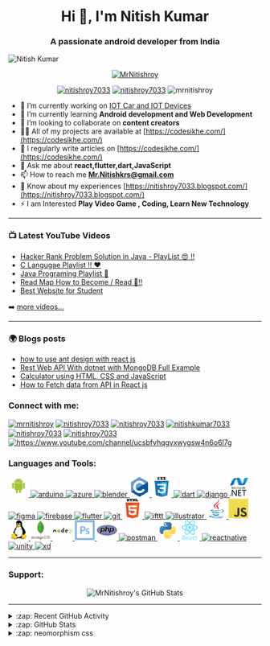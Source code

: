 <h1 align="center">Hi 👋, I'm Nitish Kumar</h1>
<h3 align="center">A passionate android developer from India</h3>
<img src="https://blogger.googleusercontent.com/img/b/R29vZ2xl/AVvXsEiUGMm0-0R3bKyeJqLiaoi7NAq-80ZmuT8jOblQDfOzK2zTGR_wvb4dJJ28sg7NAE9HlhbITy2BtJpjbjpwvLhuCISo_k7ejJAuqRtOBZtDyGM8pWD0Laly6e1Z-lKy2adL6Gv_Ddc1f1svHtnAycf1qUZF1RxRw9E5_MzBsmA8pgbpqJcEqfAALjGY/s1829/nitish%20roy%20trans.png" alt="Nitish Kumar">

<p align="center"> <a href="https://github.com/ryo-ma/github-profile-trophy"><img src="https://github-profile-trophy.vercel.app/?username=MrNitishroy" alt="MrNitishroy" /></a> </p>

<p align="center">
 <a href="https://marketplace.visualstudio.com/items?itemName=NitishRoy7033.Coder30" target="blank"><img src="https://blogger.googleusercontent.com/img/b/R29vZ2xl/AVvXsEg3mTHgIHj1jaKIOXIcQI_-ku-6KkPcxG2ZfB9da1FWr-VXNp3G1uGtqmtdt3SYqwFmMaPfEfTtc5qZUMklE7wrg3m_HwlhCrqoJi838WUz-EHYYLVrsVI-zAjv3gUAuH54wTQyyJftOdeUDrhN3_Yib_Dnxksg94G5wg8OUcC9otkDkKr9Zofu9FJM/s364/vs%20code%20theme.png" alt="nitishroy7033" height="30" width="200" /></a>
 <a href="https://twitter.com/nitishroy7033" target="blank"><img src="https://img.shields.io/twitter/follow/nitishroy7033?logo=twitter&style=for-the-badge" alt="nitishroy7033" /></a>
 <img src="https://komarev.com/ghpvc/?username=mrnitishroy&label=Profile%20views&color=0e75b6&style=flat" alt="mrnitishroy" /> 
 </p>

- 🔭 I’m currently working on [IOT Car and IOT Devices](https://codesikhe.com/)
- 🌱 I’m currently learning **Android development and Web Development**
- 👯 I’m looking to collaborate on **content creators**
- 👨‍💻 All of my projects are available at [https://codesikhe.com/](https://codesikhe.com/)
- 📝 I regularly write articles on [https://codesikhe.com/](https://codesikhe.com/)
- 💬 Ask me about **react,flutter,dart,JavaScript**
- 📫 How to reach me **Mr.Nitishkrs@gmail.com**
- 📄 Know about my experiences [https://nitishroy7033.blogspot.com/](https://nitishroy7033.blogspot.com/)
- ⚡ I am Interested **Play Video Game , Coding, Learn New Technology**

---

### 📺 Latest YouTube Videos

<!-- YOUTUBE:START -->
- [Hacker Rank Problem Solution in Java - PlayList 😍 !!](https://www.youtube.com/watch?v=MDS2wTZEBls&list=PLttsYKD2wS_a9mxnaMQqr4KqIJffa32NV)
- [C Langugae Playlist !! ❤️](https://www.youtube.com/watch?v=bN-Jq5FaLfI&list=PLttsYKD2wS_a7CsSICP0mCZGhtrWAct4s)
- [Java Programing Playlist 🙁](https://www.youtube.com/watch?v=FZV-88TjFKQ&list=PLttsYKD2wS_bbaXZ18-3DA9hmSDM25XIm)
- [Read Map How to Become / Read 🦒!!](https://www.youtube.com/watch?v=zUp_ATISUM4&list=PLttsYKD2wS_ZB1LOL4YwR-XiWMDyur4ez)
- [Best Website for Student ](https://www.youtube.com/watch?v=xpenzoAhAn4&list=PLttsYKD2wS_am17S1Sxxta5l7zwRDJD04)
<!-- YOUTUBE:END -->

➡️ [more videos...](https://www.youtube.com/channel/UCSbFvHqGvxwyGsw4N6o6L7g/featured)

---

### 🌍 Blogs posts
<!-- BLOG-POST-LIST:START -->
- [how to use ant design with react js](https://codesikhe.com/how-to-use-ant-design-with-react-js/)
- [Rest Web API With dotnet with MongoDB Full Example](https://codesikhe.com/rest-web-api-with-dotnet-with-mongodb-full-example/)
- [Calculator using HTML, CSS and JavaScript](https://codesikhe.com/calculator-using-html-css-and-javascript/)
- [How to Fetch data from API in React js](https://codesikhe.com/how-to-fetch-data-from-api-in-react-js/)
<!-- BLOG-POST-LIST:END -->

<h3 align="left">Connect with me:</h3>
<p align="left">
<a href="https://codepen.io/mrnitishroy" target="blank"><img align="center" src="https://raw.githubusercontent.com/rahuldkjain/github-profile-readme-generator/master/src/images/icons/Social/codepen.svg" alt="mrnitishroy" height="30" width="40" /></a>
<a href="https://dev.to/nitishroy7033" target="blank"><img align="center" src="https://raw.githubusercontent.com/rahuldkjain/github-profile-readme-generator/master/src/images/icons/Social/devto.svg" alt="nitishroy7033" height="30" width="40" /></a>
<a href="https://twitter.com/nitishroy7033" target="blank"><img align="center" src="https://raw.githubusercontent.com/rahuldkjain/github-profile-readme-generator/master/src/images/icons/Social/twitter.svg" alt="nitishroy7033" height="30" width="40" /></a>
<a href="https://linkedin.com/in/nitishkumar7033" target="blank"><img align="center" src="https://raw.githubusercontent.com/rahuldkjain/github-profile-readme-generator/master/src/images/icons/Social/linked-in-alt.svg" alt="nitishkumar7033" height="30" width="40" /></a>
<a href="https://fb.com/nitishroy7033" target="blank"><img align="center" src="https://raw.githubusercontent.com/rahuldkjain/github-profile-readme-generator/master/src/images/icons/Social/facebook.svg" alt="nitishroy7033" height="30" width="40" /></a>
<a href="https://instagram.com/nitishroy7033" target="blank"><img align="center" src="https://raw.githubusercontent.com/rahuldkjain/github-profile-readme-generator/master/src/images/icons/Social/instagram.svg" alt="nitishroy7033" height="30" width="40" /></a>
<a href="https://www.youtube.com/c/https://www.youtube.com/channel/ucsbfvhqgvxwygsw4n6o6l7g" target="blank"><img align="center" src="https://raw.githubusercontent.com/rahuldkjain/github-profile-readme-generator/master/src/images/icons/Social/youtube.svg" alt="https://www.youtube.com/channel/ucsbfvhqgvxwygsw4n6o6l7g" height="30" width="40" /></a>
</p>

<h3 align="left">Languages and Tools:</h3>
<p align="left"> <a href="https://developer.android.com" target="_blank" rel="noreferrer"> <img src="https://raw.githubusercontent.com/devicons/devicon/master/icons/android/android-original-wordmark.svg" alt="android" width="40" height="40"/> </a> <a href="https://www.arduino.cc/" target="_blank" rel="noreferrer"> <img src="https://cdn.worldvectorlogo.com/logos/arduino-1.svg" alt="arduino" width="40" height="40"/> </a> <a href="https://azure.microsoft.com/en-in/" target="_blank" rel="noreferrer"> <img src="https://www.vectorlogo.zone/logos/microsoft_azure/microsoft_azure-icon.svg" alt="azure" width="40" height="40"/> </a> <a href="https://www.blender.org/" target="_blank" rel="noreferrer"> <img src="https://download.blender.org/branding/community/blender_community_badge_white.svg" alt="blender" width="40" height="40"/> </a> <a href="https://www.cprogramming.com/" target="_blank" rel="noreferrer"> <img src="https://raw.githubusercontent.com/devicons/devicon/master/icons/c/c-original.svg" alt="c" width="40" height="40"/> </a> <a href="https://www.w3schools.com/css/" target="_blank" rel="noreferrer"> <img src="https://raw.githubusercontent.com/devicons/devicon/master/icons/css3/css3-original-wordmark.svg" alt="css3" width="40" height="40"/> </a> <a href="https://dart.dev" target="_blank" rel="noreferrer"> <img src="https://www.vectorlogo.zone/logos/dartlang/dartlang-icon.svg" alt="dart" width="40" height="40"/> </a> <a href="https://www.djangoproject.com/" target="_blank" rel="noreferrer"> <img src="https://cdn.worldvectorlogo.com/logos/django.svg" alt="django" width="40" height="40"/> </a> <a href="https://dotnet.microsoft.com/" target="_blank" rel="noreferrer"> <img src="https://raw.githubusercontent.com/devicons/devicon/master/icons/dot-net/dot-net-original-wordmark.svg" alt="dotnet" width="40" height="40"/> </a> <a href="https://www.figma.com/" target="_blank" rel="noreferrer"> <img src="https://www.vectorlogo.zone/logos/figma/figma-icon.svg" alt="figma" width="40" height="40"/> </a> <a href="https://firebase.google.com/" target="_blank" rel="noreferrer"> <img src="https://www.vectorlogo.zone/logos/firebase/firebase-icon.svg" alt="firebase" width="40" height="40"/> </a> <a href="https://flutter.dev" target="_blank" rel="noreferrer"> <img src="https://www.vectorlogo.zone/logos/flutterio/flutterio-icon.svg" alt="flutter" width="40" height="40"/> </a> <a href="https://git-scm.com/" target="_blank" rel="noreferrer"> <img src="https://www.vectorlogo.zone/logos/git-scm/git-scm-icon.svg" alt="git" width="40" height="40"/> </a> <a href="https://www.w3.org/html/" target="_blank" rel="noreferrer"> <img src="https://raw.githubusercontent.com/devicons/devicon/master/icons/html5/html5-original-wordmark.svg" alt="html5" width="40" height="40"/> </a> <a href="https://ifttt.com/" target="_blank" rel="noreferrer"> <img src="https://www.vectorlogo.zone/logos/ifttt/ifttt-ar21.svg" alt="ifttt" width="40" height="40"/> </a> <a href="https://www.adobe.com/in/products/illustrator.html" target="_blank" rel="noreferrer"> <img src="https://www.vectorlogo.zone/logos/adobe_illustrator/adobe_illustrator-icon.svg" alt="illustrator" width="40" height="40"/> </a> <a href="https://www.java.com" target="_blank" rel="noreferrer"> <img src="https://raw.githubusercontent.com/devicons/devicon/master/icons/java/java-original.svg" alt="java" width="40" height="40"/> </a> <a href="https://developer.mozilla.org/en-US/docs/Web/JavaScript" target="_blank" rel="noreferrer"> <img src="https://raw.githubusercontent.com/devicons/devicon/master/icons/javascript/javascript-original.svg" alt="javascript" width="40" height="40"/> </a> <a href="https://www.linux.org/" target="_blank" rel="noreferrer"> <img src="https://raw.githubusercontent.com/devicons/devicon/master/icons/linux/linux-original.svg" alt="linux" width="40" height="40"/> </a> <a href="https://www.mongodb.com/" target="_blank" rel="noreferrer"> <img src="https://raw.githubusercontent.com/devicons/devicon/master/icons/mongodb/mongodb-original-wordmark.svg" alt="mongodb" width="40" height="40"/> </a> <a href="https://nodejs.org" target="_blank" rel="noreferrer"> <img src="https://raw.githubusercontent.com/devicons/devicon/master/icons/nodejs/nodejs-original-wordmark.svg" alt="nodejs" width="40" height="40"/> </a> <a href="https://www.photoshop.com/en" target="_blank" rel="noreferrer"> <img src="https://raw.githubusercontent.com/devicons/devicon/master/icons/photoshop/photoshop-line.svg" alt="photoshop" width="40" height="40"/> </a> <a href="https://www.php.net" target="_blank" rel="noreferrer"> <img src="https://raw.githubusercontent.com/devicons/devicon/master/icons/php/php-original.svg" alt="php" width="40" height="40"/> </a> <a href="https://postman.com" target="_blank" rel="noreferrer"> <img src="https://www.vectorlogo.zone/logos/getpostman/getpostman-icon.svg" alt="postman" width="40" height="40"/> </a> <a href="https://www.python.org" target="_blank" rel="noreferrer"> <img src="https://raw.githubusercontent.com/devicons/devicon/master/icons/python/python-original.svg" alt="python" width="40" height="40"/> </a> <a href="https://reactjs.org/" target="_blank" rel="noreferrer"> <img src="https://raw.githubusercontent.com/devicons/devicon/master/icons/react/react-original-wordmark.svg" alt="react" width="40" height="40"/> </a> <a href="https://reactnative.dev/" target="_blank" rel="noreferrer"> <img src="https://reactnative.dev/img/header_logo.svg" alt="reactnative" width="40" height="40"/> </a> <a href="https://unity.com/" target="_blank" rel="noreferrer"> <img src="https://www.vectorlogo.zone/logos/unity3d/unity3d-icon.svg" alt="unity" width="40" height="40"/> </a> <a href="https://www.adobe.com/products/xd.html" target="_blank" rel="noreferrer"> <img src="https://cdn.worldvectorlogo.com/logos/adobe-xd.svg" alt="xd" width="40" height="40"/> </a> </p>

---

<h3 align="left">Support:</h3>
<p align="center">
<img align="center" alt="MrNitishroy's GitHub Stats" src="https://github-readme-stats.vercel.app/api?username=MrNitishroy&show_icons=true&hide_border=false&title_color=ff652f&icon_color=FFE400&bg_color=09131B&text_color=ffffff&border_color=0c1a25" />
</p>

---


<details>
  <summary>:zap: Recent GitHub Activity</summary>
  
<!--START_SECTION:activity-->
1. ❌ Closed PR [#11](https://github.com/codeSTACKr/nft-landing-page/pull/11) in [codeSTACKr/nft-landing-page](https://github.com/codeSTACKr/nft-landing-page)
2. ❌ Closed PR [#21](https://github.com/codeSTACKr/nft-landing-page/pull/21) in [codeSTACKr/nft-landing-page](https://github.com/codeSTACKr/nft-landing-page)
3. ❌ Closed PR [#16](https://github.com/codeSTACKr/nft-landing-page/pull/16) in [codeSTACKr/nft-landing-page](https://github.com/codeSTACKr/nft-landing-page)
4. ❌ Closed PR [#14](https://github.com/codeSTACKr/nft-landing-page/pull/14) in [codeSTACKr/nft-landing-page](https://github.com/codeSTACKr/nft-landing-page)
5. ❌ Closed PR [#9](https://github.com/codeSTACKr/nft-landing-page/pull/9) in [codeSTACKr/nft-landing-page](https://github.com/codeSTACKr/nft-landing-page)
<!--END_SECTION:activity-->

</details>

<details>
  <summary>:zap: GitHub Stats</summary>

  <img align="left" alt="codeSTACKr's GitHub Stats" src="https://github-readme-stats.vercel.app/api?username=codeSTACKr&show_icons=true&hide_border=false&title_color=ff652f&icon_color=FFE400&bg_color=09131B&text_color=ffffff&border_color=0c1a25" />

</details>


<details>
  <summary>:zap: neomorphism  css</summary>

 <pre>
<code>
body{
    background: #ebecf0;
}
.morph{

    border: 5px solid transparent;
    background :linear-gradient(160deg,#f0f1f4 0%, #e4e6eb 100%);
    box-shadow: -3px -3px 6px 2px #ffffff, 5px 5px 8px 0px rgba(0,0,0,0.17),1px 2px 2px 0px rgba(0,0,0,0.1);
    transition: 0.1s;
  }
.morph:active,.morph:focus{
    border: 5px solid #fafafa;
    outline: none;
    box-shadow: inset -3px -3px 5px 0px #ffffff,-1px -1px 4px 0px #ffffff,inset 5px 5px 10px 0px rgba(0,0,0,-0.12),inset 2px 2px 3px 0px rgba(0,0,0,0.07),1px 2px 3px 0px rgba(0,0,0,0.1);
}
</code>
</pre>


</details>
